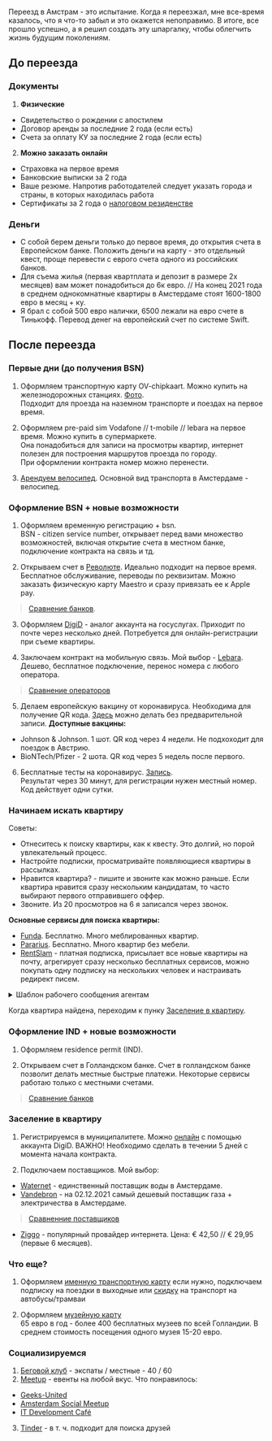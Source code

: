 Переезд в Амстрам - это испытание. Когда я переезжал, мне все-время казалось, что я что-то забыл и это окажется непоправимо. В итоге, все прошло успешно, а я решил создать эту шпаргалку, чтобы облегчить жизнь будущим поколениям.

## До переезда

### Документы

1. **Физические**
* Свидетельство о рождении с апостилем 
* Договор аренды за последние 2 года (если есть)
* Cчета за оплату КУ за последние 2 года (если есть)

2. **Можно заказать онлайн**
* Страховка на первое время
* Банковские выписки за 2 года
* Ваше резюме. Напротив работодателей следует указать города и страны, в которых находилась работа
* Сертификаты за 2 года о [налоговом резиденстве](https://service.nalog.ru/nrez)

### Деньги
* С собой берем деньги только до первое время, до открытия счета в Европейском банке. Положить деньги на карту - это отдельный квест, проще перевести с еврого счета одного из российских банков. 
* Для съема жилья (первая квартплата и депозит в размере 2х месяцев) вам может понадобиться до 6к евро. // На конец 2021 года в среднем однокомнатные квартиры в Амстердаме стоят 1600-1800 евро в месяц + ку.
* Я брал с собой 500 евро налички, 6500 лежали на евро счете в Тинькофф. Перевод денег на европейский счет по системе Swift.

## После переезда

### Первые дни (до получения BSN)
1. Оформляем транспортную карту OV-chipkaart. Можно купить на железнодорожных станциях. [Фото](https://www.amsterdamtips.com/news/wp-content/uploads/2019/01/ov-chipkaart.jpg).  
Подходит для проезда на наземном транспорте и поездах на первое время.

2. Оформляем pre-paid sim Vodafone // t-mobile // lebara на первое время. Можно купить в супермаркете.  
Она понадобиться для записи на просмотры квартир, интернет полезен для построения маршрутов проезда по городу.  
При оформлении контракта номер можно перенести. 

3. [Арендуем велосипед](https://swapfiets.nl/). Основной вид транспорта в Амстердаме - велосипед. 

### Оформление BSN + новые возможности

1. Оформляем временную регистрацию + bsn.  
BSN - citizen service number, открывает перед вами множество возможностей, включая открытие счета в местном банке, подключение контракта на связь и тд.

2. Открываем счет в [Революте](https://www.revolut.com/). Идеально подходит на первое время.  
Бесплатное обслуживание, переводы по реквизитам. Можно заказать физическую карту Maestro и сразу привязать ее к Apple pay.
> [Сравнение банков](https://github.com/rugpanov/amsterdam/blob/main/BANKS.md).  

3. Оформляем [DigiD](https://www.digid.nl/) - aналог аккаунта на госуслугах. Приходит по почте через несколько дней. Потребуется для онлайн-регистрации при съеме квартиры.

4. Заключаем контракт на мобильную связь. Мой выбор - [Lebara](https://mobile.lebara.com/nl/en/sim-only?duration=24&internetLimit=7). Дешево, бесплатное подключение, перенос номера с любого оператора.   
> [Сравнение операторов](https://github.com/rugpanov/amsterdam/blob/main/MOBILE_SUBSCRIPTIONS.md) 
 
5. Делаем европейскую вакцину от коронавируса. Необходима для получение QR кода. [Здесь](https://www.ggd.amsterdam.nl/coronavirus/coronavaccinatie-locaties-amsterdam/) можно делать без предварительной записи. **Доступные вакцины:**
* Johnson & Johnson. 1 шот. QR код через 4 недели. Не подхоходит для поездок в Австрию.
* BioNTech/Pfizer - 2 шота. QR код через 5 недель после первого. 

6. Бесплатные тесты на коронавирус. [Запись](https://afspraak.testenvoortoegang.org/evenement/type).  
Результат через 30 минут, для регистрации нужен местный номер. Код действует одни сутки. 

### Начинаем искать квартиру

Советы:
* Отнеситесь к поиску квартиры, как к квесту. Это долгий, но порой увлекательный процесс. 
* Настройте подписки, просматривайте появляющиеся квартиры в рассылках. 
* Нравится квартира? - пишите и звоните как можно раньше. Если квартира нравится сразу нескольким кандидатам, то часто выбирают первого отправившего оффер.
* Звоните. Из 20 просмотров на 6 я записался через звонок.

**Основные сервисы для поиска квартиры:**
 * [Funda](https://www.funda.nl/en/huur/). Бесплатно. Много меблированных квартир.  
 * [Pararius](https://www.pararius.com/english). Бесплатно.  Много квартир без мебели.  
 * [RentSlam](https://rentslam.com/en/) - платная подписка, присылает все новые квартиры на почту, агрегирует сразу несколько бесплатных сервисов, можно покупать одну подписку на нескольких человек и настраивать редирект писем.

<details>
  <summary>Шаблон рабочего сообщения агентам</summary>

```Good morning. I am interested in the appartments *apartment address*. Shortly about myself: I am *age* years old, I’m employed as a *your role* at the company named JetBrains N. V. I have got my residence permit as a highly-skilled migrant and am employed with indefinite contracts. My gross annual salary amount is *your salary*. Please contact me for more information and arrange a viewing of this property.```
  
```With best regards, *your name*.```
</details>

Когда квартира найдена, переходим к пунку [Заселение в квартиру](#заселение-в-квартиру).

### Оформление IND + новые возможности
1. Оформляем residence permit (IND).  

2. Открываем счет в Голландском банке.
Счет в голландском банке позволит делать местные быстрые платежи. Некоторые сервисы работаю только с местными счетами. 
> [Сравнение банков](https://github.com/rugpanov/amsterdam/blob/main/BANKS.md)

### Заселение в квартиру
1. Регистрируемся в муниципалитете. Можно [онлайн](https://www.amsterdam.nl/en/civil-affairs/moving-amsterdam/) с помощью аккаунта DigiD. 
ВАЖНО! Необходимо сделать в течении 5 дней с момента начала контракта.

3. Подключаем поставщиков. Мой выбор:  
* [Waternet](https://www.waternet.nl/) - единственный поставщик воды в Амстердаме.
* [Vandebron](https://vandebron.nl/) - на 02.12.2021 самый дешевый поставщик газа + электричества в Амстердаме.
> [Сравненние поставщиков](https://github.com/rugpanov/amsterdam/blob/main/ENERGY_SUPPLIERS.md)
* [Ziggo](https://www.ziggo.nl/internet/start) - популярный провайдер интернета. Цена: € 42,50 // € 29,95 (первые 6 месяцев).

### Что еще?
1. Оформляем [именную транспортную карту](https://www.ov-chipkaart.nl/purchase-an-ov-chipkaart/apply-for-personal-ov-chipkaart.htm)
если нужно, подключаем подписку на поездки в выходные или
[скидку](https://www.connexxion.nl/nl/shop/kortingsproduct/zwam-dal-voordeel) на транспорт на автобусы/трамваи

2. Оформляем [музейную карту](https://www.museum.nl/en/museumpass)  
65 евро в год - более 400 бесплатных музеев по всей Голландии. В среднем стоимость посещения одного музея 15-20 евро.


### Социализируемся
1. [Беговой клуб](https://www.facebook.com/groups/runningjunkies) - экспаты / местные - 40 / 60
2. [Meetup](https://www.meetup.com/home/) - евенты на любой вкус. Что понравилось:
* [Geeks-United](https://www.meetup.com/Geeks-United/)
* [Amsterdam Social Meetup](https://www.meetup.com/meetup-group-uYcvTXRz/)
* [IT Development Café](https://www.meetup.com/IT-Development-Cafe/)
3. [Tinder](https://tinder.com) -  в т. ч. подходит для поиска друзей
